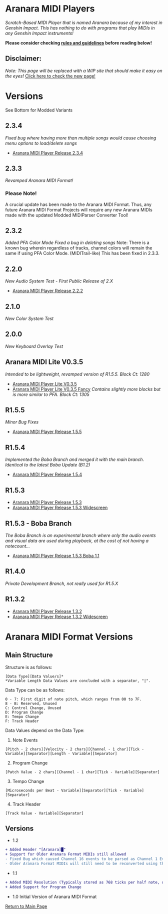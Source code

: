 # Aranara MIDI Players
*Scratch-Based MIDI Player that is named Aranara because of my interest in Genshin Impact. This has nothing to do with programs that play MIDIs in any Genshin Impact instruments!*

**Please consider checking [rules and guidelines](https://edenathan256.github.io/aranara-midi-player-sb3/guidelines) before reading below!**

## Disclaimer:
*Note: This page will be replaced with a WIP site that should make it easy on the eyes!*
[Click here to check the new page!](https://edenathan256.github.io/aranara-midi-player-sb3/main/index.html)

# Versions 
See Bottom for Modded Variants

## 2.3.4
*Fixed bug where having more than multiple songs would cause choosing menu options to load/delete songs*
- [Aranara MIDI Player Release 2.3.4](https://edenathan256.github.io/aranara-midi-player-sb3/Aranara%20MIDI%20Player%202.3.4.html)

## 2.3.3
*Revamped Aranara MIDI Format!*
### Please Note!
A crucial update has been made to the Aranara MIDI Format. Thus, any future Aranara MIDI Format Projects will require any new Aranara MIDIs made with the updated Modded MIDIParser Converter Tool!

## 2.3.2
*Added PFA Color Mode*
*Fixed a bug in deleting songs*
Note: There is a known bug wherein regardless of tracks, channel colors will remain the same if using PFA Color Mode. (MIDITrail-like) This has been fixed in 2.3.3.

## 2.2.0
*New Audio System Test - First Public Release of 2.X*
- [Aranara MIDI Player Release 2.2.2](https://edenathan256.github.io/aranara-midi-player-sb3/Aranara%20MIDI%20Player%202.2.2.html)

## 2.1.0
*New Color System Test*

## 2.0.0
*New Keyboard Overlay Test*

## Aranara MIDI Lite V0.3.5
*Intended to be lightweight, revamped version of R1.5.5. Block Ct: 1280*
- [Aranara MIDI Player Lite V0.3.5](https://edenathan256.github.io/aranara-midi-player-sb3/Aranara%20MIDI%20Player%20Lite%20v0.3.5.html)
- [Aranara MIDI Player Lite V0.3.5 Fancy](https://edenathan256.github.io/aranara-midi-player-sb3/Aranara%20MIDI%20Player%20Lite%20v0.3.5%20-%20Fancy.html) 
*Contains slightly more blocks but is more similar to PFA. Block Ct: 1305*

## R1.5.5
*Minor Bug Fixes*
- [Aranara MIDI Player Release 1.5.5](https://edenathan256.github.io/aranara-midi-player-sb3/Aranara%20MIDI%20Player%20R1.5.5.html)

## R1.5.4
*Implemented the Boba Branch and merged it with the main branch. Identical to the latest Boba Update (B1.2)*
- [Aranara MIDI Player Release 1.5.4](https://edenathan256.github.io/aranara-midi-player-sb3/Aranara%20MIDI%20Player%20R1.5.4.html)

## R1.5.3
- [Aranara MIDI Player Release 1.5.3](https://edenathan256.github.io/aranara-midi-player-sb3/Aranara%20MIDI%20Player%20R1.5.3.html)
- [Aranara MIDI Player Release 1.5.3 Widescreen](https://edenathan256.github.io/aranara-midi-player-sb3/Aranara%20MIDI%20Player%20R1.5.3W.html)

## R1.5.3 - Boba Branch
*The Boba Branch is an experimental branch where only the audio events and visual data are used during playback, at the cost of not having a notecount...*
- [Aranara MIDI Player Release 1.5.3 Boba 1.1](https://edenathan256.github.io/aranara-midi-player-sb3/Aranara%20MP%201.5.3%20Boba%201.1.html)

## R1.4.0
*Private Development Branch, not really used for R1.5.X*

## R1.3.2
- [Aranara MIDI Player Release 1.3.2](https://edenathan256.github.io/aranara-midi-player-sb3/Aranara%20MIDI%20Player%20R1.3.2.html)
- [Aranara MIDI Player Release 1.3.2 Widescreen](https://edenathan256.github.io/aranara-midi-player-sb3/Aranara%20MIDI%20Player%20R1.3.2W.html)

# Aranara MIDI Format Versions
## Main Structure

Structure is as follows:
```
[Data Type][Data Value/s]*
*Variable Length Data Values are concluded with a separator, "|".
```
Data Type can be as follows:
```
0 - 7: First digit of note pitch, which ranges from 00 to 7F.
8 - B: Reserved, Unused
C: Control Change, Unused
D: Program Change
E: Tempo Change
F: Track Header
```
Data Values depend on the Data Type:
1. Note Events
```
[Pitch - 2 chars][Velocity - 2 chars][Channel - 1 char][Tick - Variable][Separator][Length - Variable][Separator]
```
2. Program Change
```
[Patch Value - 2 chars][Channel - 1 char][Tick - Variable][Separator]
```
3. Tempo Change
```
[Microseconds per Beat - Variable][Separator][Tick - Variable][Separator]
```
4. Track Header
```
[Track Value - Variable][Separator]
```
## Versions
- 1.2
```diff
+ Added Header "[Aranara]█"
+ Support for Older Aranara Format MIDIs still allowed
- Fixed Bug which caused Channel 16 events to be parsed as Channel 1 Events
- Older Aranara Format MIDIs will still need to be reconverted using the updated conversion tool.
```
- 1.1
```diff
+ Added MIDI Resolution (Typically stored as 768 ticks per half note, or 384 ticks per quarter note)
+ Added Support for Program Change
```
- 1.0
Initial Version of Aranara MIDI Format


[Return to Main Page](https://edenathan256.github.io/aranara-midi-player-sb3)
